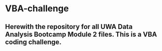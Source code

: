 # VBA-challenge

Herewith the repository for all UWA Data Analysis Bootcamp Module 2 files. This is a VBA coding challenge. 
---

